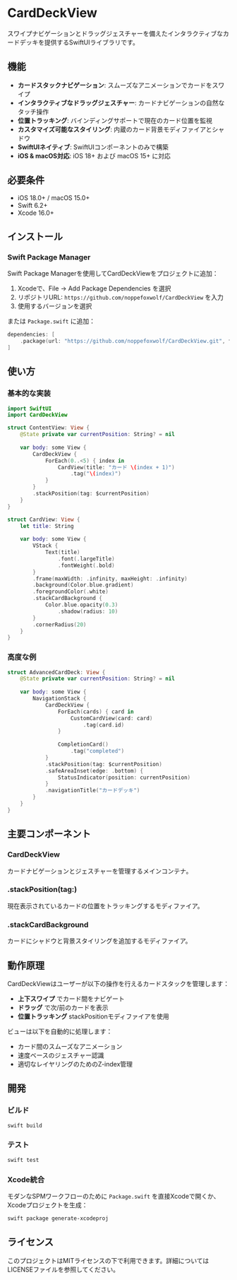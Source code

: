 # CardDeckView

スワイプナビゲーションとドラッグジェスチャーを備えたインタラクティブなカードデッキを提供するSwiftUIライブラリです。

## 機能

- **カードスタックナビゲーション**: スムーズなアニメーションでカードをスワイプ
- **インタラクティブなドラッグジェスチャー**: カードナビゲーションの自然なタッチ操作
- **位置トラッキング**: バインディングサポートで現在のカード位置を監視
- **カスタマイズ可能なスタイリング**: 内蔵のカード背景モディファイアとシャドウ
- **SwiftUIネイティブ**: SwiftUIコンポーネントのみで構築
- **iOS & macOS対応**: iOS 18+ および macOS 15+ に対応

## 必要条件

- iOS 18.0+ / macOS 15.0+
- Swift 6.2+
- Xcode 16.0+

## インストール

### Swift Package Manager

Swift Package Managerを使用してCardDeckViewをプロジェクトに追加：

1. Xcodeで、File → Add Package Dependencies を選択
2. リポジトリURL: `https://github.com/noppefoxwolf/CardDeckView` を入力
3. 使用するバージョンを選択

または `Package.swift` に追加：

```swift
dependencies: [
    .package(url: "https://github.com/noppefoxwolf/CardDeckView.git", from: "1.0.0")
]
```

## 使い方

### 基本的な実装

```swift
import SwiftUI
import CardDeckView

struct ContentView: View {
    @State private var currentPosition: String? = nil
    
    var body: some View {
        CardDeckView {
            ForEach(0..<5) { index in
                CardView(title: "カード \(index + 1)")
                    .tag("\(index)")
            }
        }
        .stackPosition(tag: $currentPosition)
    }
}

struct CardView: View {
    let title: String
    
    var body: some View {
        VStack {
            Text(title)
                .font(.largeTitle)
                .fontWeight(.bold)
        }
        .frame(maxWidth: .infinity, maxHeight: .infinity)
        .background(Color.blue.gradient)
        .foregroundColor(.white)
        .stackCardBackground {
            Color.blue.opacity(0.3)
                .shadow(radius: 10)
        }
        .cornerRadius(20)
    }
}
```

### 高度な例

```swift
struct AdvancedCardDeck: View {
    @State private var currentPosition: String? = nil
    
    var body: some View {
        NavigationStack {
            CardDeckView {
                ForEach(cards) { card in
                    CustomCardView(card: card)
                        .tag(card.id)
                }
                
                CompletionCard()
                    .tag("completed")
            }
            .stackPosition(tag: $currentPosition)
            .safeAreaInset(edge: .bottom) {
                StatusIndicator(position: currentPosition)
            }
            .navigationTitle("カードデッキ")
        }
    }
}
```

## 主要コンポーネント

### CardDeckView
カードナビゲーションとジェスチャーを管理するメインコンテナ。

### .stackPosition(tag:)
現在表示されているカードの位置をトラッキングするモディファイア。

### .stackCardBackground
カードにシャドウと背景スタイリングを追加するモディファイア。

## 動作原理

CardDeckViewはユーザーが以下の操作を行えるカードスタックを管理します：
- **上下スワイプ** でカード間をナビゲート
- **ドラッグ** で次/前のカードを表示
- **位置トラッキング** stackPositionモディファイアを使用

ビューは以下を自動的に処理します：
- カード間のスムーズなアニメーション
- 速度ベースのジェスチャー認識
- 適切なレイヤリングのためのZ-index管理

## 開発

### ビルド

```bash
swift build
```

### テスト

```bash
swift test
```

### Xcode統合

モダンなSPMワークフローのために `Package.swift` を直接Xcodeで開くか、Xcodeプロジェクトを生成：

```bash
swift package generate-xcodeproj
```

## ライセンス

このプロジェクトはMITライセンスの下で利用できます。詳細についてはLICENSEファイルを参照してください。